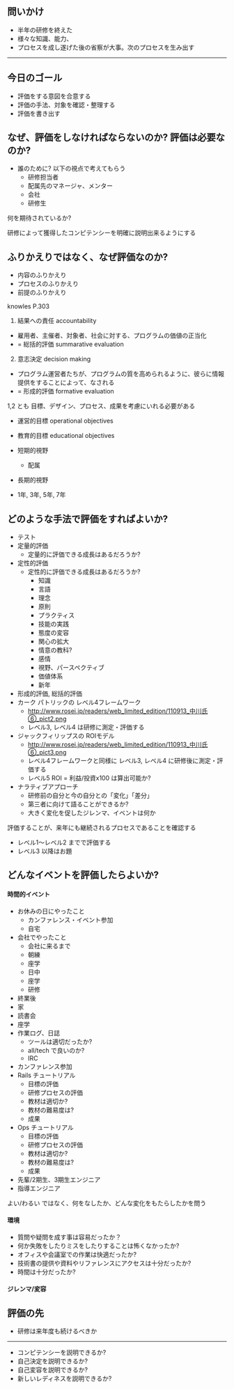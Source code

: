 ## 問いかけ

 * 半年の研修を終えた
 * 様々な知識、能力、
 * プロセスを成し遂げた後の省察が大事。次のプロセスを生み出す

---- 

## 今日のゴール

 * 評価をする意図を合意する
 * 評価の手法、対象を確認・整理する
 * 評価を書き出す

## なぜ、評価をしなければならないのか? 評価は必要なのか?

 * 誰のために? 以下の視点で考えてもらう
   * 研修担当者
   * 配属先のマネージャ、メンター
   * 会社
   * 研修生

何を期待されているか?   

研修によって獲得したコンピテンシーを明確に説明出来るようにする   

## ふりかえりではなく、なぜ評価なのか?

 * 内容のふりかえり
 * プロセスのふりかえり
 * 前提のふりかえり

knowles P.303

 1. 結果への責任 accountability
   * 雇用者、主催者、対象者、社会に対する、プログラムの価値の正当化
   * = 総括的評価 summarative evaluation
 2. 意志決定 decision making
   * プログラム運営者たちが、プログラムの質を高められるように、彼らに情報提供をすることによって、なされる
   * = 形成的評価 formative evaluation

1,2 とも 目標、デザイン、プロセス、成果を考慮にいれる必要がある   
   
 * 運営的目標 operational objectives
 * 教育的目標 educational objectives

 * 短期的視野 
   * 配属
 * 長期的視野
  *  1年, 3年, 5年, 7年

## どのような手法で評価をすればよいか?

 * テスト
 * 定量的評価
   * 定量的に評価できる成長はあるだろうか?
 * 定性的評価
   * 定性的に評価できる成長はあるだろうか?
     * 知識
     * 言語
     * 理念
     * 原則
     * プラクティス
     * 技能の実践
     * 態度の変容
     * 関心の拡大
     * 情意の教科?
     * 感情
     * 視野、パースペクティブ
     * 価値体系
     * 新年
 * 形成的評価, 総括的評価
 * カーク パトリックの レベル4フレームワーク
   * http://www.rosei.jp/readers/web_limited_edition/110913_中川氏⑥_pict2.png
   * レベル3, レベル4 は研修に測定・評価する
 * ジャックフィリップスの ROIモデル
   * http://www.rosei.jp/readers/web_limited_edition/110913_中川氏⑥_pict3.png
   * レベル4フレームワークと同様に レベル3, レベル4 に研修後に測定・評価する
   * レベル5 ROI = 利益/投資x100 は算出可能か?
 * ナラティブアプローチ
   * 研修前の自分と今の自分との「変化」「差分」
   * 第三者に向けて語ることができるか?
   * 大きく変化を促したジレンマ、イベントは何か

評価することが、来年にも継続されるプロセスであることを確認する

 * レベル1〜レベル2 までで評価する
 * レベル3 以降はお題

## どんなイベントを評価したらよいか?

#### 時間的イベント

 * お休みの日にやったこと
   * カンファレンス・イベント参加
   * 自宅
 * 会社でやったこと
   *  会社に来るまで
   *  朝練
   *  座学
   *  日中
   * 座学
   * 研修
 * 終業後
 * 家
 * 読書会 
 * 座学
 * 作業ログ、日誌
   * ツールは適切だったか?
   * all/tech で良いのか?
   * IRC 
 * カンファレンス参加
 * Rails チュートリアル
   * 目標の評価
   * 研修プロセスの評価
   * 教材は適切か?
   * 教材の難易度は?
   * 成果
 * Ops チュートリアル
   * 目標の評価 
   * 研修プロセスの評価 
   * 教材は適切か?
   * 教材の難易度は?
   * 成果
 * 先輩/2期生、3期生エンジニア
 * 指導エンジニア

よい/わるい ではなく、何をなしたか、どんな変化をもたらしたかを問う 

#### 環境

 * 質問や疑問を成す事は容易だったか？
 * 何か失敗をしたりミスをしたりすることは怖くなかったか?
 * オフィスや会議室での作業は快適だったか?
 * 技術書の提供や資料やリファレンスにアクセスは十分だったか?
 * 時間は十分だったか?

#### ジレンマ/変容

## 評価の先

 * 研修は来年度も続けるべきか

----

 * コンピテンシーを説明できるか?
 * 自己決定を説明できるか?
 * 自己変容を説明できるか?
 * 新しいレディネスを説明できるか?
